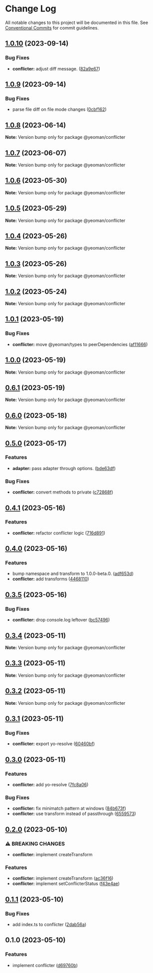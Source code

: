 # Change Log

All notable changes to this project will be documented in this file.
See [Conventional Commits](https://conventionalcommits.org) for commit guidelines.

## [1.0.10](https://github.com/yeoman/yeoman-api/compare/@yeoman/conflicter@1.0.9...@yeoman/conflicter@1.0.10) (2023-09-14)

### Bug Fixes

- **conflicter:** adjust diff message. ([82a9e67](https://github.com/yeoman/yeoman-api/commit/82a9e6756f35294825f2fde9e289e5aedbd3bade))

## [1.0.9](https://github.com/yeoman/yeoman-api/compare/@yeoman/conflicter@1.0.8...@yeoman/conflicter@1.0.9) (2023-09-14)

### Bug Fixes

- parse file diff on file mode changes ([0cbf162](https://github.com/yeoman/yeoman-api/commit/0cbf1623eeea8a4c2cf62c51760df72776480039))

## [1.0.8](https://github.com/yeoman/yeoman-api/compare/@yeoman/conflicter@1.0.7...@yeoman/conflicter@1.0.8) (2023-06-14)

**Note:** Version bump only for package @yeoman/conflicter

## [1.0.7](https://github.com/yeoman/yeoman-api/compare/@yeoman/conflicter@1.0.6...@yeoman/conflicter@1.0.7) (2023-06-07)

**Note:** Version bump only for package @yeoman/conflicter

## [1.0.6](https://github.com/yeoman/yeoman-api/compare/@yeoman/conflicter@1.0.5...@yeoman/conflicter@1.0.6) (2023-05-30)

**Note:** Version bump only for package @yeoman/conflicter

## [1.0.5](https://github.com/yeoman/yeoman-api/compare/@yeoman/conflicter@1.0.4...@yeoman/conflicter@1.0.5) (2023-05-29)

**Note:** Version bump only for package @yeoman/conflicter

## [1.0.4](https://github.com/yeoman/yeoman-api/compare/@yeoman/conflicter@1.0.3...@yeoman/conflicter@1.0.4) (2023-05-26)

**Note:** Version bump only for package @yeoman/conflicter

## [1.0.3](https://github.com/yeoman/yeoman-api/compare/@yeoman/conflicter@1.0.2...@yeoman/conflicter@1.0.3) (2023-05-26)

**Note:** Version bump only for package @yeoman/conflicter

## [1.0.2](https://github.com/yeoman/yeoman-api/compare/@yeoman/conflicter@1.0.1...@yeoman/conflicter@1.0.2) (2023-05-24)

**Note:** Version bump only for package @yeoman/conflicter

## [1.0.1](https://github.com/yeoman/yeoman-api/compare/@yeoman/conflicter@1.0.0...@yeoman/conflicter@1.0.1) (2023-05-19)

### Bug Fixes

- **conflicter:** move @yeoman/types to peerDependencies ([af11666](https://github.com/yeoman/yeoman-api/commit/af1166619329124674ae2c5fa2c09de3551c7b46))

## [1.0.0](https://github.com/yeoman/yeoman-api/compare/@yeoman/conflicter@0.6.1...@yeoman/conflicter@1.0.0) (2023-05-19)

**Note:** Version bump only for package @yeoman/conflicter

## [0.6.1](https://github.com/yeoman/yeoman-api/compare/@yeoman/conflicter@0.6.0...@yeoman/conflicter@0.6.1) (2023-05-19)

**Note:** Version bump only for package @yeoman/conflicter

## [0.6.0](https://github.com/yeoman/yeoman-api/compare/@yeoman/conflicter@0.5.0...@yeoman/conflicter@0.6.0) (2023-05-18)

**Note:** Version bump only for package @yeoman/conflicter

## [0.5.0](https://github.com/yeoman/yeoman-api/compare/@yeoman/conflicter@0.4.1...@yeoman/conflicter@0.5.0) (2023-05-17)

### Features

- **adapter:** pass adapter through options. ([bde63df](https://github.com/yeoman/yeoman-api/commit/bde63df0b9d3d45c8cc34534175d839486cfd091))

### Bug Fixes

- **conflicter:** convert methods to private ([c72868f](https://github.com/yeoman/yeoman-api/commit/c72868f6a174899be7c6b7c3eccaf87e4542e638))

## [0.4.1](https://github.com/yeoman/yeoman-api/compare/@yeoman/conflicter@0.4.0...@yeoman/conflicter@0.4.1) (2023-05-16)

### Features

- **conflicter:** refactor conflicter logic ([716d891](https://github.com/yeoman/yeoman-api/commit/716d8913a7fe16bdc46a1db2236f8d35ad727668))

## [0.4.0](https://github.com/yeoman/yeoman-api/compare/@yeoman/conflicter@0.3.5...@yeoman/conflicter@0.4.0) (2023-05-16)

### Features

- bump namespace and transform to 1.0.0-beta.0. ([adf653d](https://github.com/yeoman/yeoman-api/commit/adf653d7b8a794c93565d66301ed0bd1c1556bc8))
- **conflicter:** add transforms ([4468110](https://github.com/yeoman/yeoman-api/commit/4468110e27d2eb0e937974d04273f67d641dad53))

## [0.3.5](https://github.com/yeoman/yeoman-api/compare/@yeoman/conflicter@0.3.4...@yeoman/conflicter@0.3.5) (2023-05-16)

### Bug Fixes

- **conflicter:** drop console.log leftover ([bc57496](https://github.com/yeoman/yeoman-api/commit/bc57496471265c7493a9450a4c3f05db59dda3fe))

## [0.3.4](https://github.com/yeoman/yeoman-api/compare/@yeoman/conflicter@0.3.3...@yeoman/conflicter@0.3.4) (2023-05-11)

**Note:** Version bump only for package @yeoman/conflicter

## [0.3.3](https://github.com/yeoman/yeoman-api/compare/@yeoman/conflicter@0.3.2...@yeoman/conflicter@0.3.3) (2023-05-11)

**Note:** Version bump only for package @yeoman/conflicter

## [0.3.2](https://github.com/yeoman/yeoman-api/compare/@yeoman/conflicter@0.3.1...@yeoman/conflicter@0.3.2) (2023-05-11)

**Note:** Version bump only for package @yeoman/conflicter

## [0.3.1](https://github.com/yeoman/yeoman-api/compare/@yeoman/conflicter@0.3.0...@yeoman/conflicter@0.3.1) (2023-05-11)

### Bug Fixes

- **conflicter:** export yo-resolve ([60460bf](https://github.com/yeoman/yeoman-api/commit/60460bfde97ab6549cc9ca0701f40df49427148e))

## [0.3.0](https://github.com/yeoman/yeoman-api/compare/@yeoman/conflicter@0.2.0...@yeoman/conflicter@0.3.0) (2023-05-11)

### Features

- **conflicter:** add yo-resolve ([7fc8a06](https://github.com/yeoman/yeoman-api/commit/7fc8a063f0a66303a374c35770ab346f9182943c))

### Bug Fixes

- **conflicter:** fix minimatch pattern at windows ([84b673f](https://github.com/yeoman/yeoman-api/commit/84b673f533035039970be92e0027f682e05c639b))
- **conflicter:** use transform instead of passthrough ([6559573](https://github.com/yeoman/yeoman-api/commit/65595733fba521be24c9b2ecde6d4057fe65f046))

## [0.2.0](https://github.com/yeoman/yeoman-api/compare/@yeoman/conflicter@0.1.1...@yeoman/conflicter@0.2.0) (2023-05-10)

### ⚠ BREAKING CHANGES

- **conflicter:** implement createTransform

### Features

- **conflicter:** implement createTransform ([ac36f16](https://github.com/yeoman/yeoman-api/commit/ac36f163534c06a27f6805cd068d35a3f21d0ebb))
- **conflicter:** implement setConflicterStatus ([f43e4ae](https://github.com/yeoman/yeoman-api/commit/f43e4ae5b3a543f884d016521e7e3dfca83128da))

## [0.1.1](https://github.com/yeoman/yeoman-api/compare/@yeoman/conflicter@0.1.0...@yeoman/conflicter@0.1.1) (2023-05-10)

### Bug Fixes

- add index.ts to conflicter ([2dab56a](https://github.com/yeoman/yeoman-api/commit/2dab56a9d724efa4386911c3d1577064838c0c12))

## 0.1.0 (2023-05-10)

### Features

- implement conflicter ([d69760b](https://github.com/yeoman/yeoman-api/commit/d69760b31c0ae94ec4a68ef58e6b630ae0134799))
